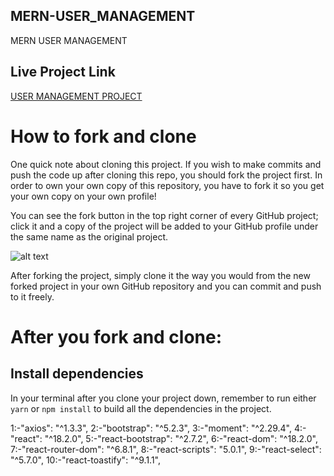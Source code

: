 ## MERN-USER_MANAGEMENT

MERN USER MANAGEMENT

## Live Project Link

[USER MANAGEMENT PROJECT](https://abhishek-goyal-portfolio.netlify.app/)

# How to fork and clone

One quick note about cloning this project. If you wish to make commits and push the code up after cloning this repo, you should fork the project first. In order to own your own copy of this repository, you have to fork it so you get your own copy on your own profile!

You can see the fork button in the top right corner of every GitHub project; click it and a copy of the project will be added to your GitHub profile under the same name as the original project.

![alt text](https://i.ibb.co/1YN7SJ6/Screen-Shot-2019-07-01-at-2-02-40-AM.png "image to fork button")

After forking the project, simply clone it the way you would from the new forked project in your own GitHub repository and you can commit and push to it freely.

# After you fork and clone:

## Install dependencies

In your terminal after you clone your project down, remember to run either `yarn` or `npm install` to build all the dependencies in the project.

1:-"axios": "^1.3.3",
2:-"bootstrap": "^5.2.3",
3:-"moment": "^2.29.4",
4:-"react": "^18.2.0",
5:-"react-bootstrap": "^2.7.2",
6:-"react-dom": "^18.2.0",
7:-"react-router-dom": "^6.8.1",
8:-"react-scripts": "5.0.1",
9:-"react-select": "^5.7.0",
10:-"react-toastify": "^9.1.1",
